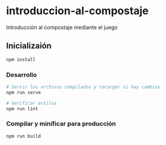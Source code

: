# introduccion-al-compostaje

Introducción al compostaje mediante el juego

## Inicializaión

```bash
npm install
```

### Desarrollo

```bash
# Servir los archivos compilados y recargar si hay cambios
npm run serve

# Verificar estilos
npm run lint
```

### Compilar y minificar para producción

```bash
npm run build
```
